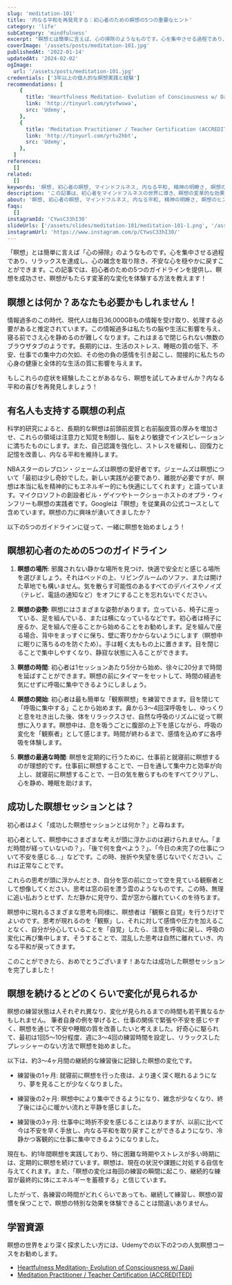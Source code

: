 ```yaml
---
slug: 'meditation-101'
title: '内なる平和を再発見する：初心者のための瞑想の5つの重要なヒント'
category: 'life'
subCategory: 'mindfulness'
excerpt: "瞑想とは簡単に言えば、心の掃除のようなものです。心を集中させる過程であり、リラックスを達成し、心の雑念を取り除き、不安な心を穏やかに戻すことができます。この記事では、初心者のための5つのガイドラインを提供し、瞑想を成功させ、瞑想がもたらす変革的な変化を体験する方法を教えます！"
coverImage: '/assets/posts/meditation-101.jpg'
publishedAt: '2022-01-14'
updatedAt: '2024-02-02'
ogImage:
  url: '/assets/posts/meditation-101.jpg'
credentials: ['3年以上の個人的な瞑想実践と経験']
recommendations: [
    {
      title: 'Heartfulness Meditation- Evolution of Consciousness w/ Daaji',
      link: 'http://tinyurl.com/ytvfwswa',
      src: 'Udemy',
    },
    {
      title: 'Meditation Practitioner / Teacher Certification (ACCREDITED)',
      link: 'http://tinyurl.com/yrtu2hbt',
      src: 'Udemy',
    },
  ]
references:
  []
related:
  []
keywords: '瞑想, 初心者の瞑想, マインドフルネス, 内なる平和, 精神の明瞭さ, 瞑想のヒント, リラクゼーション, ストレス解消, メンタルヘルス, マインドフルネス実践'
description: 'この記事は、初心者をマインドフルネスの世界に導き、瞑想の変革的な効果を体験するための5つのガイドラインを紹介します。'
about: '瞑想, 初心者の瞑想, マインドフルネス, 内なる平和, 精神の明瞭さ, 瞑想のヒント, リラクゼーション, ストレス解消, メンタルヘルス, マインドフルネス実践'
faqs:
  []
instagramId: 'CYwsC33hI30'
slideUrls: ['/assets/slides/meditation-101/meditation-101-1.png', '/assets/slides/meditation-101/meditation-101-2.png', '/assets/slides/meditation-101/meditation-101-3.png', '/assets/slides/meditation-101/meditation-101-4.png', '/assets/slides/meditation-101/meditation-101-5.png', '/assets/slides/meditation-101/meditation-101-6.png']
instagramUrl: 'https://www.instagram.com/p/CYwsC33hI30/'
---
```


「瞑想」とは簡単に言えば「心の掃除」のようなものです。心を集中させる過程であり、リラックスを達成し、心の雑念を取り除き、不安な心を穏やかに戻すことができます。この記事では、初心者のための5つのガイドラインを提供し、瞑想を成功させ、瞑想がもたらす変革的な変化を体験する方法を教えます！

## 瞑想とは何か？あなたも必要かもしれません！

情報過多のこの時代、現代人は毎日36,000GBもの情報を受け取り、処理する必要があると推定されています。この情報過多は私たちの脳や生活に影響を与え、寝る前でさえ心を静めるのが難しくなります。これはまるで閉じられない無数のブラウザタブのようです。長期的には、生活のストレス、睡眠の質の低下、不安、仕事での集中力の欠如、その他の負の感情を引き起こし、間接的に私たちの心身の健康と全体的な生活の質に影響を与えます。

もしこれらの症状を経験したことがあるなら、瞑想を試してみませんか？内なる平和の喜びを再発見しましょう！

## 有名人も支持する瞑想の利点

科学的研究によると、長期的な瞑想は前頭前皮質と右前脳皮質の厚みを増加させ、これらの領域は注意力と知覚を制御し、脳をより敏捷でインスピレーションに満ちたものにします。また、自己認識を強化し、ストレスを緩和し、回復力と記憶を改善し、内なる平和を維持します。

NBAスターのレブロン・ジェームズは瞑想の愛好者です。ジェームズは瞑想について「最初は少し奇妙でした。新しい実践が必要であり、離脱が必要ですが、瞑想は本当に私を精神的にもエネルギー的にも快適にしてくれます」と語っています。マイクロソフトの創設者ビル・ゲイツやトークショーホストのオプラ・ウィンフリーも瞑想の実践者です。Googleは「瞑想」を従業員の公式コースとして含めています。瞑想の力に興味が湧いてきましたか？

以下の5つのガイドラインに従って、一緒に瞑想を始めましょう！

## 瞑想初心者のための5つのガイドライン

1. **瞑想の場所**: 邪魔されない静かな場所を見つけ、快適で安全だと感じる場所を選びましょう。それはベッドの上、リビングルームのソファ、または開けた草地でも構いません。気を散らす可能性のあるすべてのデバイスやノイズ（テレビ、電話の通知など）をオフにすることを忘れないでください。

2. **瞑想の姿勢**: 瞑想にはさまざまな姿勢があります。立っている、椅子に座っている、足を組んでいる、または横になっているなどです。初心者は椅子に座るか、足を組んで座ることから始めることをお勧めします。足を組んで座る場合、背中をまっすぐに保ち、壁に寄りかからないようにします（瞑想中に眠りに落ちるのを防ぐため）。手は軽く太ももの上に置きます。目を閉じることで集中しやすくなり、静寂な状態に入ることができます。

3. **瞑想の時間**: 初心者は1セッションあたり5分から始め、徐々に20分まで時間を延ばすことができます。瞑想の前にタイマーをセットして、時間の経過を気にせずに呼吸に集中できるようにしましょう。

4. **瞑想の開始**: 初心者は最も簡単な「観察瞑想」を練習できます。目を閉じて「呼吸に集中する」ことから始めます。鼻から3〜4回深呼吸をし、ゆっくりと息を吐き出した後、体をリラックスさせ、自然な呼吸のリズムに従って瞑想に入ります。瞑想中は、息を吸うごとに腹部の上下を感じながら、呼吸の変化を「観察者」として感じます。時間が終わるまで、感情を込めずに各呼吸を体験します。

5. **瞑想の最適な時間**: 瞑想を定期的に行うために、仕事前と就寝前に瞑想するのが理想的です。仕事前に瞑想することで、一日を通して集中力と効率が向上し、就寝前に瞑想することで、一日の気を散らすものをすべてクリアし、心を静め、睡眠を助けます。

## 成功した瞑想セッションとは？

初心者はよく「成功した瞑想セッションとは何か？」と尋ねます。

初心者として、瞑想中にさまざまな考えが頭に浮かぶのは避けられません。「まだ時間が経っていないの？」、「後で何を食べよう？」、「今日の未完了の仕事について不安を感じる…」などです。この時、挫折や失望を感じないでください。これは正常なことです。

これらの思考が頭に浮かんだとき、自分を窓の前に立って空を見ている観察者として想像してください。思考は窓の前を漂う雲のようなものです。この時、無理に追い払おうとせず、ただ静かに見守り、雲が窓から離れていくのを待ちます。

瞑想中に現れるさまざまな思考も同様に、瞑想者は「観察と自覚」を行うだけでよいのです。思考が現れるのを「観察」し、それに対して感情や圧力を加えることなく、自分が分心していることを「自覚」したら、注意を呼吸に戻し、呼吸の変化に再び集中します。そうすることで、混乱した思考は自然に離れていき、内なる平和が戻ってきます。

このことができたら、おめでとうございます！あなたは成功した瞑想セッションを完了しました！

## 瞑想を続けるとどのくらいで変化が見られるか

瞑想の練習状態は人それぞれ異なり、変化が見られるまでの時間も若干異なるかもしれません。
筆者自身の例を挙げると、仕事の関係で緊張や不安を感じやすく、瞑想を通じて不安や睡眠の質を改善したいと考えました。好奇心に駆られて、最初は1回5〜10分程度、週に3〜4回の練習時間を設定し、リラックスしたプレッシャーのない方法で瞑想を始めました。

以下は、約3〜4ヶ月間の継続的な練習後に記録した瞑想の変化です。

* 練習後の1ヶ月: 就寝前に瞑想を行った夜は、より速く深く眠れるようになり、夢を見ることが少なくなりました。

* 練習後の2ヶ月: 瞑想中により集中できるようになり、雑念が少なくなり、終了後には心に暖かい流れと平静を感じました。

* 練習後の3ヶ月: 仕事中に時折不安を感じることはありますが、以前に比べて今は不安を早く手放し、内なる平和を取り戻すことができるようになり、冷静かつ客観的に仕事に集中できるようになりました。

現在も、約1年間瞑想を実践しており、特に困難な時期やストレスが多い時期には、定期的に瞑想を続けています。瞑想は、現在の状況や課題に対処する自信を与えてくれます。また、「瞑想の変化は毎回の練習の瞬間に起こり、継続的な練習が最終的に体にエネルギーを蓄積する」と信じています。

したがって、各練習の時間がどれくらいであっても、継続して練習し、瞑想の習慣を保つことで、瞑想の特別な効果を体験できることは間違いありません。

## 学習資源

瞑想の世界をより深く探求したい方には、Udemyでの以下の2つの人気瞑想コースをお勧めします。

* [Heartfulness Meditation- Evolution of Consciousness w/ Daaji](http://tinyurl.com/ytvfwswa "affiliate")
* [Meditation Practitioner / Teacher Certification (ACCREDITED)](http://tinyurl.com/yrtu2hbt "affiliate")